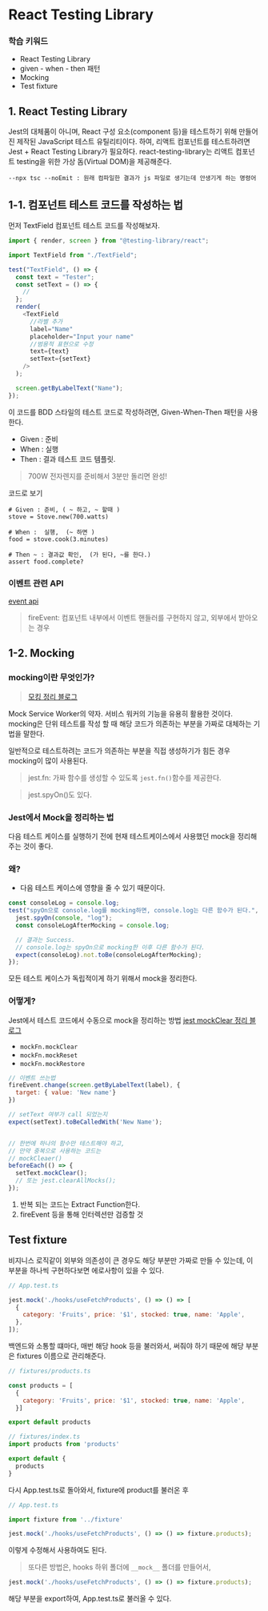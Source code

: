 # React Testing Library

### 학습 키워드

- React Testing Library
- given - when - then 패턴
- Mocking
- Test fixture

## 1. React Testing Library
Jest의 대체품이 아니며, React 구성 요소(component 등)을 테스트하기 위해 만들어진 제작된 JavaScript 테스트 유틸리티이다.
하여, 리액트 컴포넌트를 테스트하려면 Jest + React Testing Library가 필요하다.
react-testing-library는 리액트 컴포넌트 testing을 위한 가상 돔(Virtual DOM)을 제공해준다.

```text
--npx tsc --noEmit : 원래 컴파일한 결과가 js 파일로 생기는데 안생기게 하는 명령어
```

## 1-1. 컴포넌트 테스트 코드를 작성하는 법

먼저 TextField 컴포넌트 테스트 코드를 작성해보자.
```typescript jsx
import { render, screen } from "@testing-library/react";

import TextField from "./TextField";

test("TextField", () => {
  const text = "Tester";
  const setText = () => {
    // 
  };
  render(
    <TextField
      //라벨 추가
      label="Name"
      placeholder="Input your name"
      //범용적 표현으로 수정
      text={text}
      setText={setText}
    />
  );

  screen.getByLabelText("Name");
});
```

이 코드를 BDD 스타일의 테스트 코드로 작성하려면, Given-When-Then 패턴을 사용한다.
- Given : 준비
- When : 실행
- Then : 결과
  테스트 코드 템플릿.
> 700W 전자렌지를 준비해서 3분만 돌리면 완성!

코드로 보기
```
# Given : 준비, ( ~ 하고, ~ 할때 )
stove = Stove.new(700.watts)

# When :  실행,  (~ 하면 )
food = stove.cook(3.minutes)

# Then ~ : 결과값 확인,  (가 된다, ~를 한다.)
assert food.complete?
```

### 이벤트 관련 API
[event api](https://github.com/testing-library/dom-testing-library/blob/main/src/event-map.js)

> fireEvent: 컴포넌트 내부에서 이벤트 핸들러를 구현하지 않고, 외부에서 받아오는 경우


## 1-2. Mocking
### mocking이란 무엇인가?
>[모킹 정리 블로그](https://inpa.tistory.com/entry/JEST-%F0%9F%93%9A-%EB%AA%A8%ED%82%B9-mocking-jestfn-jestspyOn)

Mock Service Worker의 약자. 서비스 워커의 기능을 유용히 활용한 것이다.
mocking은 단위 테스트를 작성 할 때 해당 코드가 의존하는 부분을 가짜로 대체하는 기법을 말한다.

일반적으로 테스트하려는 코드가 의존하는 부분을 직접 생성하기가
힘든 경우 mocking이 많이 사용된다.

> jest.fn: 가짜 함수를 생성할 수 있도록 `jest.fn()`함수를 제공한다. 

> jest.spyOn()도 있다.
### Jest에서 Mock을 정리하는 법
다음 테스트 케이스를 실행하기 전에 현재 테스트케이스에서 사용했던 mock을 정리해 주는 것이 좋다.

### 왜?
- 다음 테스트 케이스에 영향을 줄 수 있기 때문이다.
```javascript
const consoleLog = console.log;
test("spyOn으로 console.log를 mocking하면, console.log는 다른 함수가 된다.", () => {
  jest.spyOn(console, "log");
  const consoleLogAfterMocking = console.log;

  // 결과는 Success.
  // console.log는 spyOn으로 mocking한 이후 다른 함수가 된다.
  expect(consoleLog).not.toBe(consoleLogAfterMocking);
});

```
모든 테스트 케이스가 독립적이게 하기 위해서 mock을 정리한다.

### 어떻게?

Jest에서 테스트 코드에서 수동으로 mock을 정리하는 방법
[jest mockClear 정리 블로그](https://haeguri.github.io/2020/12/21/clean-up-jest-mock/)

- `mockFn.mockClear`
- `mockFn.mockReset`
- `mockFn.mockRestore`



```javascript
// 이벤트 쓰는법
fireEvent.change(screen.getByLabelText(label), {
  target: { value: 'New name'}
})

// setText 여부가 call 되었는지 
expect(setText).toBeCalledWith('New Name');


// 한번에 하나의 함수만 테스트해야 하고, 
// 만약 중복으로 사용하는 코드는 
// mockCleaer()
beforeEach(() => {
  setText.mockClear();
  // 또는 jest.clearAllMocks();	
});

```

1. 반복 되는 코드는 Extract Function한다.
2. fireEvent 등을 통해 인터렉션만 검증할 것

## Test fixture
비지니스 로직같이 외부와 의존성이 큰 경우도
해당 부분만 가짜로 만들 수 있는데, 
이 부분을 하나씩 구현하다보면 에로사항이 있을 수 있다.

```javascript
// App.test.ts

jest.mock('./hooks/useFetchProducts', () => () => [
  {
    category: 'Fruits', price: '$1', stocked: true, name: 'Apple',
  },
]);
```
백엔드와 소통할 떄마다, 매번 해당 hook 등을 불러와서, 써줘야 하기 때문에
해당 부분은 fixtures 이름으로 관리해준다.

```javascript
// fixtures/products.ts

const products = [
  {
    category: 'Fruits', price: '$1', stocked: true, name: 'Apple',
  }]

export default products

// fixtures/index.ts
import products from 'products'

export default {
  products
}
```
다시 App.test.ts로 돌아와서, fixture에 product를 불러온 후

```javascript
// App.test.ts

import fixture from '../fixture'

jest.mock('./hooks/useFetchProducts', () => () => fixture.products);
```
이렇게 수정해서 사용하여도 된다.

> 또다른 방법은, hooks 하위 폴더에 `__mock__` 폴더를 만들어서, 
```javascript
jest.mock('./hooks/useFetchProducts', () => () => fixture.products);
```
해당 부분을 export하여, App.test.ts로 불러올 수 있다.
